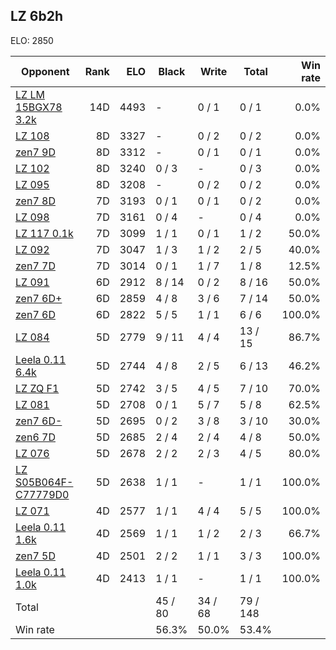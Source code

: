 ## LZ 6b2h ##

ELO: 2850

Opponent | Rank | ELO | Black | Write | Total | Win rate
---------|-----:|----:|-------|-------|-------|-------:
[LZ LM 15BGX78 3.2k](LZ%20LM%2015BGX78%203.2k.md) | 14D | 4493 | - | 0 / 1 | 0 / 1 | 0.0%
[LZ 108](LZ%20108.md) | 8D | 3327 | - | 0 / 2 | 0 / 2 | 0.0%
[zen7 9D](zen7%209D.md) | 8D | 3312 | - | 0 / 1 | 0 / 1 | 0.0%
[LZ 102](LZ%20102.md) | 8D | 3240 | 0 / 3 | - | 0 / 3 | 0.0%
[LZ 095](LZ%20095.md) | 8D | 3208 | - | 0 / 2 | 0 / 2 | 0.0%
[zen7 8D](zen7%208D.md) | 7D | 3193 | 0 / 1 | 0 / 1 | 0 / 2 | 0.0%
[LZ 098](LZ%20098.md) | 7D | 3161 | 0 / 4 | - | 0 / 4 | 0.0%
[LZ 117 0.1k](LZ%20117%200.1k.md) | 7D | 3099 | 1 / 1 | 0 / 1 | 1 / 2 | 50.0%
[LZ 092](LZ%20092.md) | 7D | 3047 | 1 / 3 | 1 / 2 | 2 / 5 | 40.0%
[zen7 7D](zen7%207D.md) | 7D | 3014 | 0 / 1 | 1 / 7 | 1 / 8 | 12.5%
[LZ 091](LZ%20091.md) | 6D | 2912 | 8 / 14 | 0 / 2 | 8 / 16 | 50.0%
[zen7 6D+](zen7%206D+.md) | 6D | 2859 | 4 / 8 | 3 / 6 | 7 / 14 | 50.0%
[zen7 6D](zen7%206D.md) | 6D | 2822 | 5 / 5 | 1 / 1 | 6 / 6 | 100.0%
[LZ 084](LZ%20084.md) | 5D | 2779 | 9 / 11 | 4 / 4 | 13 / 15 | 86.7%
[Leela 0.11 6.4k](Leela%200.11%206.4k.md) | 5D | 2744 | 4 / 8 | 2 / 5 | 6 / 13 | 46.2%
[LZ ZQ F1](LZ%20ZQ%20F1.md) | 5D | 2742 | 3 / 5 | 4 / 5 | 7 / 10 | 70.0%
[LZ 081](LZ%20081.md) | 5D | 2708 | 0 / 1 | 5 / 7 | 5 / 8 | 62.5%
[zen7 6D-](zen7%206D-.md) | 5D | 2695 | 0 / 2 | 3 / 8 | 3 / 10 | 30.0%
[zen6 7D](zen6%207D.md) | 5D | 2685 | 2 / 4 | 2 / 4 | 4 / 8 | 50.0%
[LZ 076](LZ%20076.md) | 5D | 2678 | 2 / 2 | 2 / 3 | 4 / 5 | 80.0%
[LZ S05B064F-C77779D0](LZ%20S05B064F-C77779D0.md) | 5D | 2638 | 1 / 1 | - | 1 / 1 | 100.0%
[LZ 071](LZ%20071.md) | 4D | 2577 | 1 / 1 | 4 / 4 | 5 / 5 | 100.0%
[Leela 0.11 1.6k](Leela%200.11%201.6k.md) | 4D | 2569 | 1 / 1 | 1 / 2 | 2 / 3 | 66.7%
[zen7 5D](zen7%205D.md) | 4D | 2501 | 2 / 2 | 1 / 1 | 3 / 3 | 100.0%
[Leela 0.11 1.0k](Leela%200.11%201.0k.md) | 4D | 2413 | 1 / 1 | - | 1 / 1 | 100.0%
Total | | | 45 / 80 | 34 / 68 | 79 / 148 | 
Win rate| | | 56.3% | 50.0% | 53.4% | 
